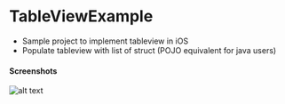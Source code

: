 # TableViewExample
* Sample project to implement tableview in iOS
* Populate tableview with list of struct (POJO equivalent for java users)
#### Screenshots

![alt text](https://user-images.githubusercontent.com/16922933/60178746-d5db7d00-9839-11e9-9a67-23caa3fcb8cc.png)
